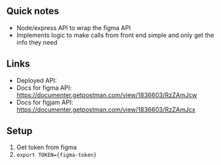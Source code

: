 ## Quick notes

- Node/express API to wrap the figma API
- Implements logic to make calls from front end simple and only get the
  info they need

## Links

- Deployed API:
- Docs for figma API: https://documenter.getpostman.com/view/1836603/RzZAmJcw
- Docs for figjam API: https://documenter.getpostman.com/view/1836603/RzZAmJcx

## Setup

1. Get token from figma
2. `export TOKEN={figma-token}`
